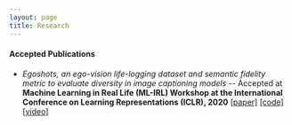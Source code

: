 ```yaml
---
layout: page
title: Research
---
```


#### Accepted Publications

* *Egoshots, an ego-vision life-logging dataset and semantic fidelity metric to evaluate diversity in image captioning models* -- Accepted at **Machine Learning in Real Life (ML-IRL) Workshop at the International Conference on Learning Representations  (ICLR), 2020**
 [[paper]](https://arxiv.org/abs/2003.11743) [[code]](https://github.com/Pranav21091996/Semantic_Fidelity-and-Egoshots) [[video]](https://drive.google.com/open?id=1flhKotNTWxd8aSvy2UZ05L2Z3IA02B4X)
